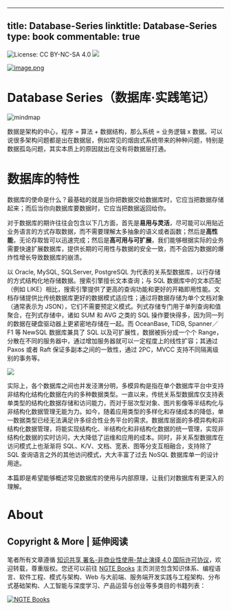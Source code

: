 
---
title: Database-Series
linktitle: Database-Series
type: book
commentable: true
---

![License: CC BY-NC-SA 4.0](https://img.shields.io/badge/License-CC%20BY--NC--SA%204.0-lightgrey.svg) ![](https://parg.co/bDm)

[![image.png](https://i.postimg.cc/j24P0gbr/image.png)](https://postimg.cc/wR37DkMW)

# Database Series（数据库·实践笔记）

![mindmap](https://i.postimg.cc/k4XKQvh4/Database.png)

数据是架构的中心，程序 = 算法 + 数据结构，那么系统 = 业务逻辑 x 数据。可以说很多架构问题都是出在数据层，例如常见的烟囱式系统带来的种种问题，特别是数据孤岛问题，其实本质上的原因就出在没有将数据层打通。

# 数据库的特性

数据库的使命是什么？最基础的就是当你把数据交给数据库时，它应当把数据存储起来；而后当你向数据库要数据时，它应当把数据返回给你。

对于数据库的期许往往会包含以下几方面，首先是**易用与灵活**，尽可能可以用贴近业务语言的方式存取数据，而不需要理解太多抽象的语义或者函数；然后是**高性能**，无论存取皆可以迅速完成；然后是**高可用与可扩展**，我们能够根据实际的业务需要快速扩展数据库，提供长期的可用性与数据的安全一致，而不会因为数据的爆炸性增长导致数据库的崩溃。

以 Oracle, MySQL, SQLServer, PostgreSQL 为代表的关系型数据库，以行存储的方式结构化地存储数据。搜索引擎擅长文本查询；与 SQL 数据库中的文本匹配（例如 LIKE）相比，搜索引擎提供了更高的查询功能和更好的开箱即用性能。文档存储提供比传统数据库更好的数据模式适应性；通过将数据存储为单个文档对象（通常表示为 JSON），它们不需要预定义模式。列式存储专门用于单列查询和值聚合，在列式存储中，诸如 SUM 和 AVG 之类的 SQL 操作要快得多，因为同一列的数据在硬盘驱动器上更紧密地存储在一起。而 OceanBase, TiDB, Spanner／F1 等 NewSQL 数据库兼具了 SQL 以及可扩展性，数据被拆分成一个个 Range，分散在不同的服务器中，通过增加服务器就可以一定程度上的线性扩容；其通过 Paxos 或者 Raft 保证多副本之间的一致性，通过 2PC，MVCC 支持不同隔离级别的事务等。

![](https://www.confluent.io/wp-content/uploads/platform_chart_updated.png)

实际上，各个数据库之间也并发泾渭分明，多模异构是指在单个数据库平台中支持非结构化结构化数据在内的多种数据类型。一直以来，传统关系型数据库仅支持表单类型的结构化数据存储和访问能力，而对于层次型对象、图片影像等半结构化与非结构化数据管理无能为力。如今，随着应用类型的多样化和存储成本的降低，单一数据类型已经无法满足许多综合性业务平台的需求。数据库层面的多模异构和非结构化数据管理，将能实现结构化、半结构化和非结构化数据的统一管理，实现非结构化数据的实时访问，大大降低了运维和应用的成本。同时，非关系型数据库在访问模式上也渐渐将 SQL、K/V、文档、宽表、图等分支互相融合，支持除了 SQL 查询语言之外的其他访问模式，大大丰富了过去 NoSQL 数据库单一的设计用途。

本篇即是希望能够概述常见数据库的使用与内部原理，让我们对数据库有更深入的理解。

# About

## Copyright & More | 延伸阅读

笔者所有文章遵循 [知识共享 署名-非商业性使用-禁止演绎 4.0 国际许可协议](https://creativecommons.org/licenses/by-nc-nd/4.0/deed.zh)，欢迎转载，尊重版权。您还可以前往 [NGTE Books](https://ng-tech.icu/books-gallery/) 主页浏览包含知识体系、编程语言、软件工程、模式与架构、Web 与大前端、服务端开发实践与工程架构、分布式基础架构、人工智能与深度学习、产品运营与创业等多类目的书籍列表：

[![NGTE Books](https://s2.ax1x.com/2020/01/18/19uXtI.png)](https://ng-tech.icu/books-gallery/)

    